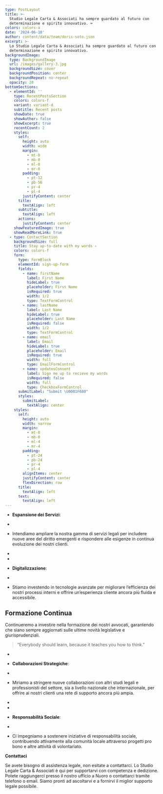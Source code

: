 ```yaml
---
type: PostLayout
title: >-
  Studio Legale Carta & Associati ha sempre guardato al futuro con
  determinazione e spirito innovativo. ⌨️
colors: colors-a
date: '2024-06-10'
author: content/data/team/doris-soto.json
excerpt: >-
  Lo Studio Legale Carta & Associati ha sempre guardato al futuro con
  determinazione e spirito innovativo.
backgroundImage:
  type: BackgroundImage
  url: /images/gallery-3.jpg
  backgroundSize: cover
  backgroundPosition: center
  backgroundRepeat: no-repeat
  opacity: 20
bottomSections:
  - elementId: ''
    type: RecentPostsSection
    colors: colors-f
    variant: variant-d
    subtitle: Recent posts
    showDate: true
    showAuthor: false
    showExcerpt: true
    recentCount: 2
    styles:
      self:
        height: auto
        width: wide
        margin:
          - mt-0
          - mb-0
          - ml-0
          - mr-0
        padding:
          - pt-12
          - pb-56
          - pr-4
          - pl-4
        justifyContent: center
      title:
        textAlign: left
      subtitle:
        textAlign: left
      actions:
        justifyContent: center
    showFeaturedImage: true
    showReadMoreLink: true
  - type: ContactSection
    backgroundSize: full
    title: Stay up-to-date with my words ✍️
    colors: colors-f
    form:
      type: FormBlock
      elementId: sign-up-form
      fields:
        - name: firstName
          label: First Name
          hideLabel: true
          placeholder: First Name
          isRequired: true
          width: 1/2
          type: TextFormControl
        - name: lastName
          label: Last Name
          hideLabel: true
          placeholder: Last Name
          isRequired: false
          width: 1/2
          type: TextFormControl
        - name: email
          label: Email
          hideLabel: true
          placeholder: Email
          isRequired: true
          width: full
          type: EmailFormControl
        - name: updatesConsent
          label: Sign me up to recieve my words
          isRequired: false
          width: full
          type: CheckboxFormControl
      submitLabel: "Submit \U0001F680"
      styles:
        submitLabel:
          textAlign: center
    styles:
      self:
        height: auto
        width: narrow
        margin:
          - mt-0
          - mb-0
          - ml-4
          - mr-4
        padding:
          - pt-24
          - pb-24
          - pr-4
          - pl-4
        alignItems: center
        justifyContent: center
        flexDirection: row
      title:
        textAlign: left
      text:
        textAlign: left
---
```

*   **Espansione dei Servizi**: 

*

*   Intendiamo ampliare la nostra gamma di servizi legali per includere nuove aree del diritto emergenti e rispondere alle esigenze in continua evoluzione dei nostri clienti.

*

*

*   **Digitalizzazione**: 

*

*   Stiamo investendo in tecnologie avanzate per migliorare l’efficienza dei nostri processi interni e offrire un’esperienza cliente ancora più fluida e accessibile.





## Formazione Continua


Continueremo a investire nella formazione dei nostri avvocati, garantendo che siano sempre aggiornati sulle ultime novità legislative e giurisprudenziali.



> “Everybody should learn, because it teaches you how to think.”

*

*   **Collaborazioni Strategiche**: 

*

*   Miriamo a stringere nuove collaborazioni con altri studi legali e professionisti del settore, sia a livello nazionale che internazionale, per offrire ai nostri clienti una rete di supporto ancora più ampia.

*

*

*   **Responsabilità Sociale**: 

*

*   Ci impegniamo a sostenere iniziative di responsabilità sociale, contribuendo attivamente alla comunità locale attraverso progetti pro bono e altre attività di volontariato.



**Contattaci**

Se avete bisogno di assistenza legale, non esitate a contattarci. Lo Studio Legale Carta & Associati è qui per supportarvi con competenza e dedizione. Potete raggiungerci presso il nostro ufficio a Nuoro o contattarci tramite telefono o email. Siamo pronti ad ascoltarvi e a fornirvi il miglior supporto legale possibile.



